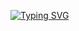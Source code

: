 [![Typing SVG](https://readme-typing-svg.herokuapp.com/?color=228B220&size=35&center=true&vCenter=true&width=1000&lines=Olá,+Meu+Nome+é+Osmar+Bruno;Dev+Full+Stack;+:%29)](https://git.io/typing-svg)

<!--
**BRun0442/BRun0442** is a ✨ _special_ ✨ repository because its `README.md` (this file) appears on your GitHub profile.

Here are some ideas to get you started:

- 🔭 I’m currently working on ...
- 🌱 I’m currently learning ...
- 👯 I’m looking to collaborate on ...
- 🤔 I’m looking for help with ...
- 💬 Ask me about ...
- 📫 How to reach me: ...
- 😄 Pronouns: ...
- ⚡ Fun fact: ...
-->
